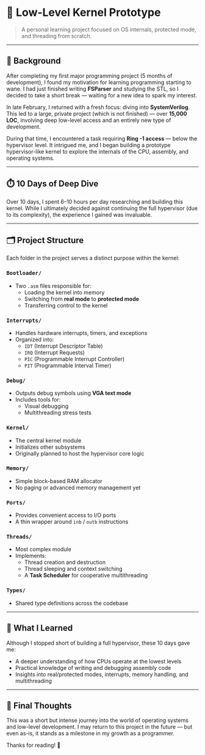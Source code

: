 # 🔧 Low-Level Kernel Prototype

> A personal learning project focused on OS internals, protected mode, and threading from scratch.

---

## 📖 Background

After completing my first major programming project (5 months of development), I found my motivation for learning programming starting to wane. I had just finished writing **FSParser** and studying the STL, so I decided to take a short break — waiting for a new idea to spark my interest.

In late February, I returned with a fresh focus: diving into **SystemVerilog**. This led to a large, private project (which is not finished) — over **15,000 LOC**, involving deep low-level access and an entirely new type of development.

During that time, I encountered a task requiring **Ring -1 access** — below the hypervisor level. It intrigued me, and I began building a prototype hypervisor-like kernel to explore the internals of the CPU, assembly, and operating systems.

---

## ⏱️ 10 Days of Deep Dive

Over 10 days, I spent 6–10 hours per day researching and building this kernel. While I ultimately decided against continuing the full hypervisor (due to its complexity), the experience I gained was invaluable.

---

## 🗂️ Project Structure

Each folder in the project serves a distinct purpose within the kernel:

### `Bootloader/`
- Two `.asm` files responsible for:
  - Loading the kernel into memory
  - Switching from **real mode** to **protected mode**
  - Transferring control to the kernel

### `Interrupts/`
- Handles hardware interrupts, timers, and exceptions
- Organized into:
  - `IDT` (Interrupt Descriptor Table)
  - `IRQ` (Interrupt Requests)
  - `PIC` (Programmable Interrupt Controller)
  - `PIT` (Programmable Interval Timer)

### `Debug/`
- Outputs debug symbols using **VGA text mode**
- Includes tools for:
  - Visual debugging
  - Multithreading stress tests

### `Kernel/`
- The central kernel module
- Initializes other subsystems
- Originally planned to host the hypervisor core logic

### `Memory/`
- Simple block-based RAM allocator
- No paging or advanced memory management yet

### `Ports/`
- Provides convenient access to I/O ports
- A thin wrapper around `inb` / `outb` instructions

### `Threads/`
- Most complex module
- Implements:
  - Thread creation and destruction
  - Thread sleeping and context switching
  - A **Task Scheduler** for cooperative multithreading

### `Types/`
- Shared type definitions across the codebase

---

## 🧠 What I Learned

Although I stopped short of building a full hypervisor, these 10 days gave me:

- A deeper understanding of how CPUs operate at the lowest levels
- Practical knowledge of writing and debugging assembly code
- Insights into real/protected modes, interrupts, memory handling, and multithreading

---

## 📌 Final Thoughts

This was a short but intense journey into the world of operating systems and low-level development. I may return to this project in the future — but even as-is, it stands as a milestone in my growth as a programmer.

Thanks for reading! 🙌
